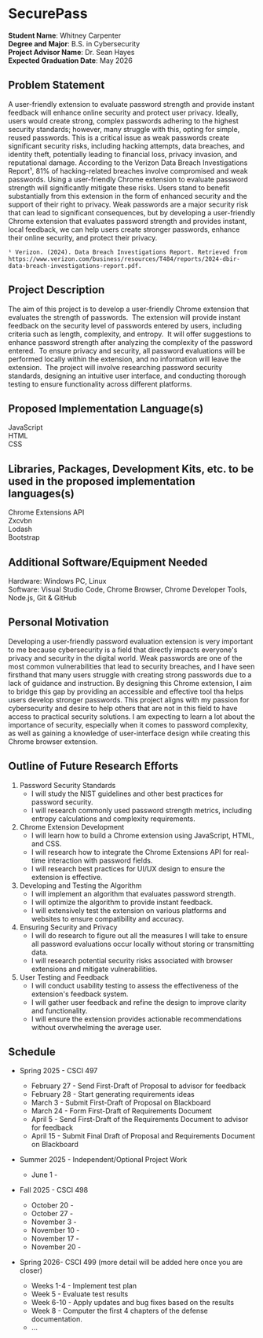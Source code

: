 SecurePass
===================================================

**Student Name**: Whitney Carpenter  
**Degree and Major**: B.S. in Cybersecurity  
**Project Advisor Name**: Dr. Sean Hayes  
**Expected Graduation Date**: May 2026


Problem Statement
-----------------

A user-friendly extension to evaluate password strength and provide instant feedback will enhance online security and protect user privacy. Ideally, users would create strong, complex passwords adhering to the highest security standards; however, many struggle with this, opting for simple, reused passwords. This is a critical issue as weak passwords create significant security risks, including hacking attempts, data breaches, and identity theft, potentially leading to financial loss, privacy invasion, and reputational damage. According to the Verizon Data Breach Investigations Report¹, 81% of hacking-related breaches involve compromised and weak passwords. Using a user-friendly Chrome extension to evaluate password strength will significantly mitigate these risks.  Users stand to benefit substantially from this extension in the form of enhanced security and the support of their right to privacy.  Weak passwords are a major security risk that can lead to significant consequences, but by developing a user-friendly Chrome extension that evaluates password strength and provides instant, local feedback, we can help users create stronger passwords, enhance their online security, and protect their privacy.

    ¹ Verizon. (2024). Data Breach Investigations Report. Retrieved from https://www.verizon.com/business/resources/T484/reports/2024-dbir-data-breach-investigations-report.pdf. 

Project Description
-------------------

The aim of this project is to develop a user-friendly Chrome extension that evaluates the strength of passwords.  The extension will provide instant feedback on the security level of passwords entered by users, including criteria such as length, complexity, and entropy.  It will offer suggestions to enhance password strength after analyzing the complexity of the password entered.  To ensure privacy and security, all password evaluations will be performed locally within the extension, and no information will leave the extension.  The project will involve researching password security standards, designing an intuitive user interface, and conducting thorough testing to ensure functionality across different platforms.


Proposed Implementation Language(s) 
-----------------------------------

JavaScript  
HTML  
CSS

Libraries, Packages, Development Kits, etc. to be used in the proposed implementation languages(s)
--------------------------------------------------------------------------------------------------

Chrome Extensions API  
Zxcvbn  
Lodash  
Bootstrap

Additional Software/Equipment Needed
------------------------------------

Hardware: Windows PC, Linux  
Software: Visual Studio Code, Chrome Browser, Chrome Developer Tools, Node.js, Git & GitHub

Personal Motivation
-------------------

Developing a user-friendly password evaluation extension is very important to me because cybersecurity is a field that directly impacts everyone's privacy and security in the digital world.  Weak passwords are one of the most common vulnerabilities that lead to security breaches, and I have seen firsthand that many users struggle with creating strong passwords due to a lack of guidance and instruction.  By designing this Chrome extension, I aim to bridge this gap by providing an accessible and effective tool tha helps users develop stronger passwords.  This project aligns with my passion for cybersecurity and desire to help others that are not in this field to have access to practical security solutions.  I am expecting to learn a lot about the importance of security, especially when it comes to password complexity, as well as gaining a knowledge of user-interface design while creating this Chrome browser extension.

Outline of Future Research Efforts
----------------------------------

1. Password Security Standards  
    - I will study the NIST guidelines and other best practices for password security.  
    - I will research commonly used password strength metrics, including entropy calculations and complexity requirements.  
2. Chrome Extension Development  
    - I will learn how to build a Chrome extension using JavaScript, HTML, and CSS.  
    - I will research how to integrate the Chrome Extensions API for real-time interaction with password fields.  
    - I will research best practices for UI/UX design to ensure the extension is effective.
3. Developing and Testing the Algorithm  
    - I will implement an algorithm that evaluates password strength.  
    - I will optimize the algorithm to provide instant feedback.  
    - I will extensively test the extension on various platforms and websites to ensure compatibility and accuracy.  
4. Ensuring Security and Privacy  
    - I will do research to figure out all the measures I will take to ensure all password evaluations occur locally without storing or transmitting data.  
    - I will research potential security risks associated with browser extensions and mitigate vulnerabilities.  
5. User Testing and Feedback  
    - I will conduct usability testing to assess the effectiveness of the extension's feedback system.  
    - I will gather user feedback and refine the design to improve clarity and functionality.
    - I will ensure the extension provides actionable recommendations without overwhelming the average user.

Schedule
--------

*   Spring 2025 - CSCI 497
    -   February 27 - Send First-Draft of Proposal to advisor for feedback
    -   February 28 - Start generating requirements ideas
    -   March 3 - Submit First-Draft of Proposal on Blackboard
    -   March 24 - Form First-Draft of Requirements Document
    -   April 5 - Send First-Draft of the Requirements Document to advisor for feedback
    -   April 15 - Submit Final Draft of Proposal and Requirements Document on Blackboard

*   Summer 2025 - Independent/Optional Project Work
    -   June 1 - 

*   Fall 2025 - CSCI 498
    -   October 20 - 
    -   October 27 - 
    -   November 3 - 
    -   November 10 - 
    -   November 17 - 
    -   November 20 - 

*   Spring 2026- CSCI 499 (more detail will be added here once you are closer)
    -   Weeks 1-4 - Implement test plan
    -   Week 5 - Evaluate test results
    -   Week 6-10 - Apply updates and bug fixes based on the results
    -   Week 8 - Computer the first 4 chapters of the defense documentation.
    -   ...
